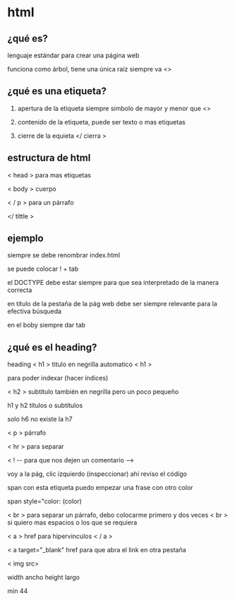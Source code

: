 # html

## ¿qué es?

lenguaje estándar para crear una página web

funciona como árbol, tiene una única raíz
siempre va <>

## ¿qué es una etiqueta?

1. apertura de la etiqueta siempre simbolo de mayor y menor que <>

2. contenido de la etiqueta, puede ser texto o mas etiquetas

3. cierre de la equieta </ cierra >

## estructura de html

< head > para mas  etiquetas

< body > cuerpo

< / p > para un párrafo

</ tittle >

## ejemplo

siempre se debe renombrar index.html

se puede colocar ! + tab

el DOCTYPE debe estar siempre para que sea interpretado de la manera correcta

en título de la pestaña de la pág web debe ser siempre relevante para la efectiva búsqueda

en el boby siempre dar tab

## ¿qué es el heading?

heading < h1 > titulo en negrilla automatico < h1 >

para poder indexar (hacer índices)

< h2 > subtítulo también en negrilla pero un poco pequeño

h1 y h2 títulos o subtítulos

solo h6 no existe la h7

< p > párrafo

< hr > para separar

< ! --  para que nos dejen un comentario -->

voy a la pág, clic izquierdo (inspeccionar) ahí reviso el código

span con esta etiqueta puedo empezar una frase con otro color

span style="color: (color)

< br > para separar un párrafo, debo colocarme primero </span> y dos veces < br > si quiero mas espacios o los que se requiera

< a > href para hipervinculos < / a >

< a target="_blank" href para que abra el link en otra pestaña

< img src>

width ancho
height largo

min 44
